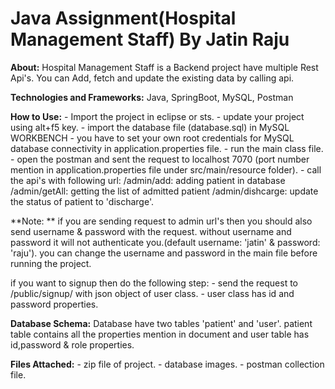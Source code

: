 # Java Assignment(Hospital Management Staff) By Jatin Raju

**About:**
	Hospital Management Staff is a Backend project have multiple Rest Api's. You can Add, fetch and update the existing data by calling api.

**Technologies and Frameworks:**
	Java,
	SpringBoot,
	MySQL,
	Postman

**How to Use:**
	- Import the project in eclipse or sts.
	- update your project using alt+f5 key.
	- import the database file (database.sql) in MySQL WORKBENCH
	- you have to set your own root credentials for MySQL database connectivity in application.properties 	file. 
	- run the main class file.
	- open the postman and sent the request to localhost 7070 (port number mention in 	application.properties file under src/main/resource folder).
	- call the api's with following url:
		/admin/add: adding patient in database
		/admin/getAll: getting the list of admitted patient
		/admin/dishcarge: update the status of patient to 'discharge'.

**Note: **
if you are sending request to admin url's then you should also send username & password with the request. without username and password it will not authenticate you.(default username: 'jatin' & password: 'raju'). you can change the username and password in the main file before running the project.

if you want to signup then do the following step:
	- send the request to /public/signup/ with json object of user class.
	- user class has id and password properties.

**Database Schema:**
	Database have two tables 'patient' and 'user'.
	patient table contains all the properties mention in document and user table has id,password & role 	properties.

**Files Attached:**
	- zip file of project.
	- database images.
	- postman collection file.
	
	
